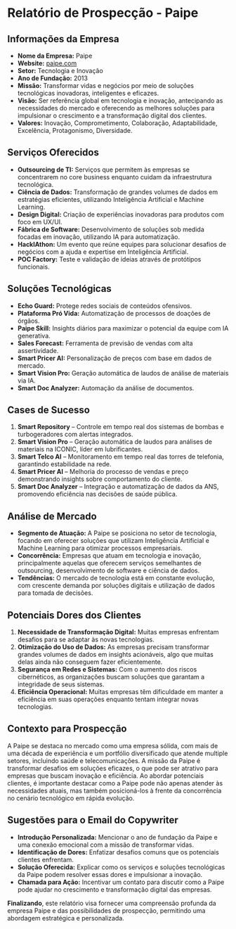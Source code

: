 # Relatório de Prospecção - Paipe

## Informações da Empresa
- **Nome da Empresa:** Paipe
- **Website:** [paipe.com](https://paipe.com/)
- **Setor:** Tecnologia e Inovação
- **Ano de Fundação:** 2013
- **Missão:** Transformar vidas e negócios por meio de soluções tecnológicas inovadoras, inteligentes e eficazes.
- **Visão:** Ser referência global em tecnologia e inovação, antecipando as necessidades do mercado e oferecendo as melhores soluções para impulsionar o crescimento e a transformação digital dos clientes.
- **Valores:** Inovação, Comprometimento, Colaboração, Adaptabilidade, Excelência, Protagonismo, Diversidade.

## Serviços Oferecidos
- **Outsourcing de TI:** Serviços que permitem às empresas se concentrarem no core business enquanto cuidam da infraestrutura tecnológica.
- **Ciência de Dados:** Transformação de grandes volumes de dados em estratégias eficientes, utilizando Inteligência Artificial e Machine Learning.
- **Design Digital:** Criação de experiências inovadoras para produtos com foco em UX/UI.
- **Fábrica de Software:** Desenvolvimento de soluções sob medida focadas em inovação, utilizando IA para automatização.
- **HackIAthon:** Um evento que reúne equipes para solucionar desafios de negócios com a ajuda e expertise em Inteligência Artificial.
- **POC Factory:** Teste e validação de ideias através de protótipos funcionais.

## Soluções Tecnológicas
- **Echo Guard:** Protege redes sociais de conteúdos ofensivos.
- **Plataforma Pró Vida:** Automatização de processos de doações de órgãos.
- **Paipe Skill:** Insights diários para maximizar o potencial da equipe com IA generativa.
- **Sales Forecast:** Ferramenta de previsão de vendas com alta assertividade.
- **Smart Pricer AI:** Personalização de preços com base em dados de mercado.
- **Smart Vision Pro:** Geração automática de laudos de análise de materiais via IA.
- **Smart Doc Analyzer:** Automação da análise de documentos.

## Cases de Sucesso
1. **Smart Repository** – Controle em tempo real dos sistemas de bombas e turbogeradores com alertas integrados.
2. **Smart Vision Pro** – Geração automática de laudos para análises de materiais na ICONIC, líder em lubrificantes.
3. **Smart Telco AI** – Monitoramento em tempo real das torres de telefonia, garantindo estabilidade na rede.
4. **Smart Pricer AI** – Melhoria do processo de vendas e preço demonstrando insights sobre comportamento do cliente.
5. **Smart Doc Analyzer** – Integração e automatização de dados da ANS, promovendo eficiência nas decisões de saúde pública.

## Análise de Mercado
- **Segmento de Atuação:** A Paipe se posiciona no setor de tecnologia, focando em oferecer soluções que utilizam Inteligência Artificial e Machine Learning para otimizar processos empresariais. 
- **Concorrência:** Empresas que atuam em tecnologia e inovação, principalmente aquelas que oferecem serviços semelhantes de outsourcing, desenvolvimento de software e ciência de dados.
- **Tendências:** O mercado de tecnologia está em constante evolução, com crescente demanda por soluções digitais e utilização de dados para tomada de decisões.

## Potenciais Dores dos Clientes
1. **Necessidade de Transformação Digital:** Muitas empresas enfrentam desafios para se adaptar às novas tecnologias.
2. **Otimização do Uso de Dados:** As empresas precisam transformar grandes volumes de dados em insights acionáveis, algo que muitas delas ainda não conseguem fazer eficientemente.
3. **Segurança em Redes e Sistemas:** Com o aumento dos riscos cibernéticos, as organizações buscam soluções que garantam a integridade de seus sistemas.
4. **Eficiência Operacional:** Muitas empresas têm dificuldade em manter a eficiência em suas operações enquanto tentam integrar novas tecnologias.

## Contexto para Prospecção
A Paipe se destaca no mercado como uma empresa sólida, com mais de uma década de experiência e um portfólio diversificado que atende multiple setores, incluindo saúde e telecomunicações. A missão da Paipe é transformar desafios em soluções eficazes, o que pode ser atrativo para empresas que buscam inovação e eficiência. Ao abordar potenciais clientes, é importante destacar como a Paipe pode não apenas atender às necessidades atuais, mas também posicioná-los à frente da concorrência no cenário tecnológico em rápida evolução.

## Sugestões para o Email do Copywriter
- **Introdução Personalizada:** Mencionar o ano de fundação da Paipe e uma conexão emocional com a missão de transformar vidas.
- **Identificação de Dores:** Enfatizar desafios comuns que os potenciais clientes enfrentam.
- **Solução Oferecida:** Explicar como os serviços e soluções tecnológicas da Paipe podem resolver essas dores e impulsionar a inovação.
- **Chamada para Ação:** Incentivar um contato para discutir como a Paipe pode ajudar no crescimento e transformação digital das empresas.

**Finalizando**, este relatório visa fornecer uma compreensão profunda da empresa Paipe e das possibilidades de prospecção, permitindo uma abordagem estratégica e personalizada.